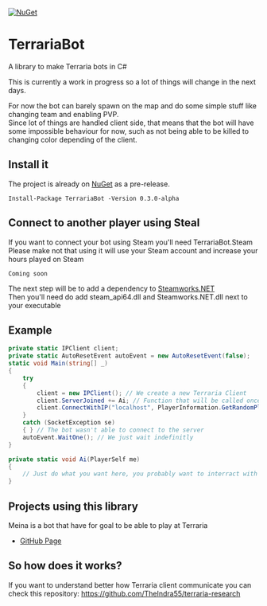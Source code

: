 [![NuGet](https://img.shields.io/nuget/v/TerrariaBot.svg)](https://www.nuget.org/packages/TerrariaBot/)

# TerrariaBot
A library to make Terraria bots in C#

This is currently a work in progress so a lot of things will change in the next days.

For now the bot can barely spawn on the map and do some simple stuff like changing team and enabling PVP.<br/>
Since lot of things are handled client side, that means that the bot will have some impossible behaviour for now, such as not being able to be killed to changing color depending of the client.

## Install it
The project is already on [NuGet](https://www.nuget.org/packages/TerrariaBot/0.3.0-alpha) as a pre-release.
```
Install-Package TerrariaBot -Version 0.3.0-alpha
```

## Connect to another player using Steal
If you want to connect your bot using Steam you'll need TerrariaBot.Steam<br/>
Please make not that using it will use your Steam account and increase your hours played on Steam
```
Coming soon
```
The next step will be to add a dependency to [Steamworks.NET](https://github.com/rlabrecque/Steamworks.NET/releases)<br/>
Then you'll need do add steam_api64.dll and Steamworks.NET.dll next to your executable

## Example
```cs
private static IPClient client;
private static AutoResetEvent autoEvent = new AutoResetEvent(false);
static void Main(string[] _)
{
    try
    {
        client = new IPClient(); // We create a new Terraria Client
        client.ServerJoined += Ai; // Function that will be called once the bot is connected
        client.ConnectWithIP("localhost", PlayerInformation.GetRandomPlayer("MyName", PlayerDifficulty.Easy));
    }
    catch (SocketException se)
    { } // The bot wasn't able to connect to the server
    autoEvent.WaitOne(); // We just wait indefinitly
}

private static void Ai(PlayerSelf me)
{
    // Just do what you want here, you probably want to interract with your PlayerSelf to do stuffs
}
```

## Projects using this library
Meina is a bot that have for goal to be able to play at Terraria<br/>
 - [GitHub Page](https://github.com/Xwilarg/Meina)

## So how does it works?
If you want to understand better how Terraria client communicate you can check this repository: https://github.com/TheIndra55/terraria-research
